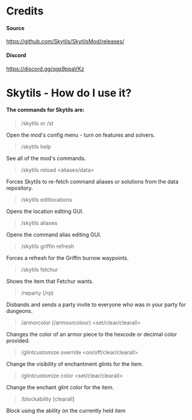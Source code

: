 # Credits
#### Source
https://github.com/Skytils/SkytilsMod/releases/
#### Discord
https://discord.gg/qgs9ppaVKz

# Skytils - How do I use it?

#### The commands for Skytils are:
> /skytils or /st

Open the mod's config menu - turn on features and solvers.
> /skytils help

See all of the mod's commands.
> /skytils reload <aliases/data>

Forces Skytils to re-fetch command aliases or solutions from the data repository.
> /skytils editlocations

Opens the location editing GUI.
> /skytils aliases

Opens the command alias editing GUI.
> /skytils griffin refresh

Forces a refresh for the Griffin burrow waypoints.
> /skytils fetchur

Shows the item that Fetchur wants.
> /reparty (/rp)

Disbands and sends a party invite to everyone who was in your party for dungeons.
> /armorcolor (/armourcolour) <set/clear/clearall>
 
Changes the color of an armor piece to the hexcode or decimal color provided.
> /glintcustomize override <on/off/clear/clearall>

Change the visibility of enchantment glints for the item.
> /glintcustomize color <set/clear/clearall>

Change the enchant glint color for the item.
> /blockability [clearall]

Block using the ability on the currently held item
